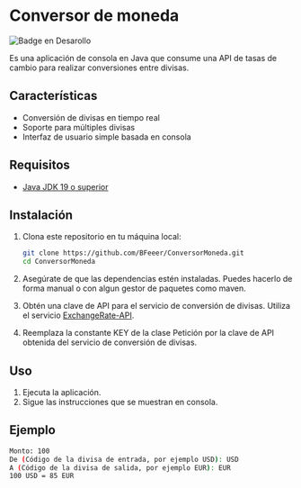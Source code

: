 
# Conversor de moneda

![Badge en Desarollo](https://img.shields.io/badge/STATUS-EN%20DESAROLLO-green)

Es una aplicación de consola en Java que consume una API de tasas de cambio para realizar conversiones entre divisas.

## Características

- Conversión de divisas en tiempo real
- Soporte para múltiples divisas
- Interfaz de usuario simple basada en consola

## Requisitos
- [Java JDK 19 o superior](https://www.oracle.com/java/technologies/javase-downloads.html)

## Instalación

1. Clona este repositorio en tu máquina local:

    ```sh
    git clone https://github.com/BFeeer/ConversorMoneda.git
    cd ConversorMoneda
    ```

2. Asegúrate de que las dependencias estén instaladas. Puedes hacerlo de forma manual o con algun gestor de paquetes como maven.


3. Obtén una clave de API para el servicio de conversión de divisas. Utiliza el servicio [ExchangeRate-API](https://www.exchangerate-api.com/).

4. Reemplaza la constante KEY de la clase Petición por la clave de API obtenida del servicio de conversión de divisas.

## Uso

1. Ejecuta la aplicación.
2. Sigue las instrucciones que se muestran en consola.

## Ejemplo

```sh
Monto: 100
De (Código de la divisa de entrada, por ejemplo USD): USD
A (Código de la divisa de salida, por ejemplo EUR): EUR
100 USD = 85 EUR